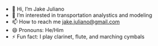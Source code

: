 - 👋 Hi, I’m Jake Juliano
- 👀 I’m interested in transportation analystics and modeling
- 📫 How to reach me jake.juliano@gmail.com
- 😄 Pronouns: He/Him
- ⚡ Fun fact: I play clarinet, flute, and marching cymbals

<!---
GreatWolfy/GreatWolfy is a ✨ special ✨ repository because its `README.md` (this file) appears on your GitHub profile.
You can click the Preview link to take a look at your changes.
--->
